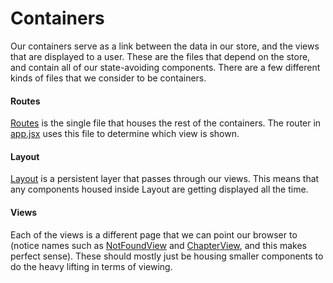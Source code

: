 Containers
==============

Our containers serve as a link between the data in our store, and the views that are displayed to a user. These are the files that depend on the store, and contain all of our state-avoiding components. There are a few different kinds of files that we consider to be containers.

#### Routes
[Routes](./Routes) is the single file that houses the rest of the containers. The router in [app.jsx](../app.jsx) uses this file to determine which view is shown.

#### Layout
[Layout](./Layout) is a persistent layer that passes through our views. This means that any components housed inside Layout are getting displayed all the time.

#### Views
Each of the views is a different page that we can point our browser to (notice names such as [NotFoundView](./NotFoundView) and [ChapterView](./ChapterView), and this makes perfect sense). These should mostly just be housing smaller components to do the heavy lifting in terms of viewing.

